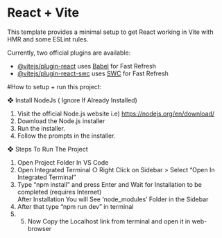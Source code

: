 # React + Vite

This template provides a minimal setup to get React working in Vite with HMR and some ESLint rules.

Currently, two official plugins are available:

- [@vitejs/plugin-react](https://github.com/vitejs/vite-plugin-react/blob/main/packages/plugin-react/README.md) uses [Babel](https://babeljs.io/) for Fast Refresh
- [@vitejs/plugin-react-swc](https://github.com/vitejs/vite-plugin-react-swc) uses [SWC](https://swc.rs/) for Fast Refresh


#How to setup + run this project:

❖ Install NodeJs ( Ignore If Already Installed)
1. Visit the official Node.js website i.e)
https://nodejs.org/en/download/
2. Download the Node.js installer
3. Run the installer.
4. Follow the prompts in the installer.

 ❖ Steps To Run The Project
1. Open Project Folder In VS Code
2. Open Integrated Terminal
  ○ Right Click on Sidebar > Select “Open In Integrated Terminal”
3. Type “npm install” and press Enter and Wait for Installation to be completed (requires Internet)\
   After Installation You will See ‘node_modules’ Folder in the Sidebar
4. After that type “npm run dev” in terminal
5. 5. Now Copy the Localhost link from terminal and open it in web-browser


